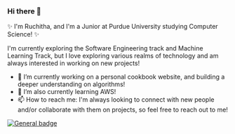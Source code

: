 ### Hi there 👋

✨ I'm Ruchitha, and I'm a Junior at Purdue University studying Computer Science! ✨

I'm currently exploring the Software Engineering track and Machine Learning Track, but I love exploring various realms of technology and am always interested in working on new projects!

- 🔭 I’m currently working on a personal cookbook website, and building a deeper understanding on algorithms!
- 🌱 I’m also currently learning AWS!
- 📫 How to reach me: I'm always looking to connect with new people and/or collaborate with them on projects, so feel free to reach out to me!

 [![General badge](https://img.shields.io/badge/LinkedIn-0077B5?style=for-the-badge&logo=linkedin&logoColor=white)](https://shields.io/)



<!--
**rjagana/rjagana** is a ✨ _special_ ✨ repository because its `README.md` (this file) appears on your GitHub profile.

Here are some ideas to get you started:


- 👯 I’m looking to collaborate on ...
- 🤔 I’m looking for help with ...
- 💬 Ask me about ...
- 😄 Pronouns: ...
- ⚡ Fun fact: ...
-->

